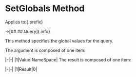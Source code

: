 # SetGlobals Method

Applies to:{.prefix}

→[##.##.Query]{.info}

This method specifies the global values for the query.

The argument is composed of one item:

|-|-|
|1|Value|NameSpace|
The result is composed of one item:

|-|-|
|1|Result|0|

